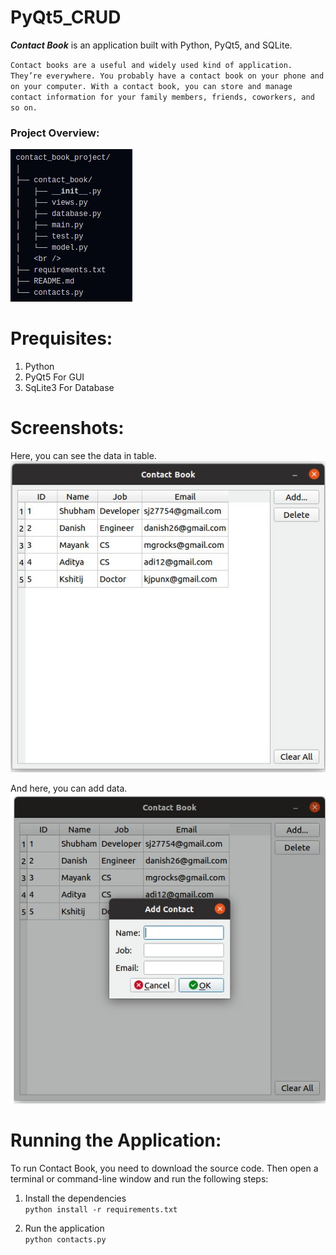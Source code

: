 # PyQt5_CRUD  

***Contact Book*** is an application built with Python, PyQt5, and SQLite.  

`Contact books are a useful and widely used kind of application. They’re everywhere. You probably have a contact book on your phone and on your computer. With a contact book, you can store and manage contact information for your family members, friends, coworkers, and so on.`

### Project Overview: 

![Image](https://github.com/shubhamjain31/PyQt5_CRUD/blob/main/Screenshots/project_overview.jpg)  

# Prequisites:  
1) Python  
2) PyQt5 For GUI  
3) SqLite3 For Database  


# Screenshots:  

Here, you can see the data in table.  
![DISPLAY](https://github.com/shubhamjain31/PyQt5_CRUD/blob/main/Screenshots/display.jpg)  

And here, you can add data.  
![DISPLAY](https://github.com/shubhamjain31/PyQt5_CRUD/blob/main/Screenshots/add.jpg)   

# Running the Application:
To run Contact Book, you need to download the source code. Then open a terminal or command-line window and run the following steps:

1) Install the dependencies  
`python install -r requirements.txt`  

2) Run the application  
`python contacts.py`
